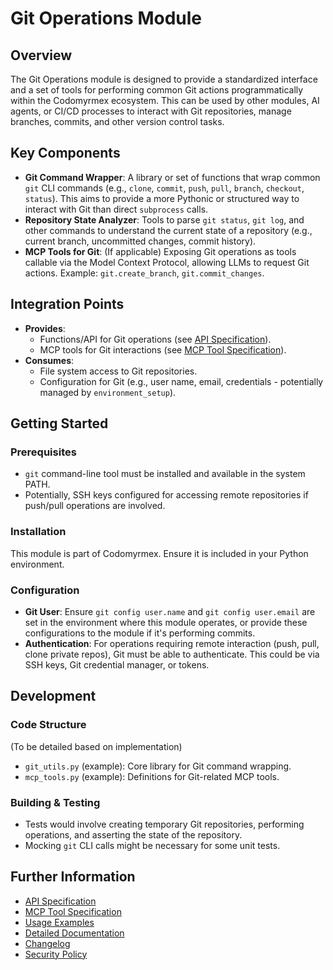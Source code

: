 # Git Operations Module

## Overview

The Git Operations module is designed to provide a standardized interface and a set of tools for performing common Git actions programmatically within the Codomyrmex ecosystem. This can be used by other modules, AI agents, or CI/CD processes to interact with Git repositories, manage branches, commits, and other version control tasks.

## Key Components

- **Git Command Wrapper**: A library or set of functions that wrap common `git` CLI commands (e.g., `clone`, `commit`, `push`, `pull`, `branch`, `checkout`, `status`). This aims to provide a more Pythonic or structured way to interact with Git than direct `subprocess` calls.
- **Repository State Analyzer**: Tools to parse `git status`, `git log`, and other commands to understand the current state of a repository (e.g., current branch, uncommitted changes, commit history).
- **MCP Tools for Git**: (If applicable) Exposing Git operations as tools callable via the Model Context Protocol, allowing LLMs to request Git actions. Example: `git.create_branch`, `git.commit_changes`.

## Integration Points

- **Provides**:
    - Functions/API for Git operations (see [API Specification](./API_SPECIFICATION.md)).
    - MCP tools for Git interactions (see [MCP Tool Specification](./MCP_TOOL_SPECIFICATION.md)).
- **Consumes**:
    - File system access to Git repositories.
    - Configuration for Git (e.g., user name, email, credentials - potentially managed by `environment_setup`).

## Getting Started

### Prerequisites

- `git` command-line tool must be installed and available in the system PATH.
- Potentially, SSH keys configured for accessing remote repositories if push/pull operations are involved.

### Installation

This module is part of Codomyrmex. Ensure it is included in your Python environment.

### Configuration

- **Git User**: Ensure `git config user.name` and `git config user.email` are set in the environment where this module operates, or provide these configurations to the module if it's performing commits.
- **Authentication**: For operations requiring remote interaction (push, pull, clone private repos), Git must be able to authenticate. This could be via SSH keys, Git credential manager, or tokens.

## Development

### Code Structure

(To be detailed based on implementation)
- `git_utils.py` (example): Core library for Git command wrapping.
- `mcp_tools.py` (example): Definitions for Git-related MCP tools.

### Building & Testing

- Tests would involve creating temporary Git repositories, performing operations, and asserting the state of the repository.
- Mocking `git` CLI calls might be necessary for some unit tests.

## Further Information

- [API Specification](./API_SPECIFICATION.md)
- [MCP Tool Specification](./MCP_TOOL_SPECIFICATION.md)
- [Usage Examples](./USAGE_EXAMPLES.md)
- [Detailed Documentation](./docs/index.md)
- [Changelog](./CHANGELOG.md)
- [Security Policy](./SECURITY.md) 
